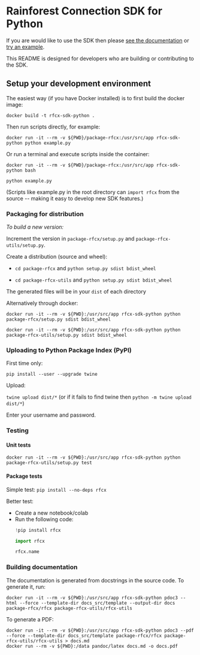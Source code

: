 # Rainforest Connection SDK for Python

If you are would like to use the SDK then please [see the documentation](https://rfcx.github.io/rfcx-sdk-python/) 
or [try an example](https://gist.github.com/antonyharfield/93231b3df86cd58fecee4f4d1ec9cc5b).

This README is designed for developers who are building or contributing to the SDK.

## Setup your development environment

The easiest way (if you have Docker installed) is to first build the docker image:

`docker build -t rfcx-sdk-python .`

Then run scripts directly, for example:

`docker run -it --rm -v ${PWD}/package-rfcx:/usr/src/app rfcx-sdk-python python example.py`

Or run a terminal and execute scripts inside the container:

`docker run -it --rm -v ${PWD}/package-rfcx:/usr/src/app rfcx-sdk-python bash`

`python example.py`

(Scripts like example.py in the root directory can `import rfcx` from the source -- making it easy to develop new SDK features.)


### Packaging for distribution

*To build a new version:*

Increment the version in `package-rfcx/setup.py` and `package-rfcx-utils/setup.py`.

Create a distribution (source and wheel):

- `cd package-rfcx` and `python setup.py sdist bdist_wheel`

- `cd package-rfcx-utils` and `python setup.py sdist bdist_wheel`

The generated files will be in your `dist` of each directory

Alternatively through docker:

`docker run -it --rm -v ${PWD}:/usr/src/app rfcx-sdk-python python package-rfcx/setup.py sdist bdist_wheel`

`docker run -it --rm -v ${PWD}:/usr/src/app rfcx-sdk-python python package-rfcx-utils/setup.py sdist bdist_wheel`

### Uploading to Python Package Index (PyPI)

First time only:

`pip install --user --upgrade twine`

Upload:

`twine upload dist/*` (or if it fails to find twine then `python -m twine upload dist/*`)

Enter your username and password.

### Testing

#### Unit tests

`docker run -it --rm -v ${PWD}:/usr/src/app rfcx-sdk-python python package-rfcx-utils/setup.py test`

#### Package tests

Simple test: `pip install --no-deps rfcx`

Better test:
- Create a new notebook/colab
- Run the following code:
    ```python
    !pip install rfcx

    import rfcx

    rfcx.name
    ```

### Building documentation

The documentation is generated from docstrings in the source code. To generate
it, run:

`docker run -it --rm -v ${PWD}:/usr/src/app rfcx-sdk-python pdoc3 --html --force --template-dir docs_src/template --output-dir docs package-rfcx/rfcx package-rfcx-utils/rfcx-utils`

To generate a PDF:

```
docker run -it --rm -v ${PWD}:/usr/src/app rfcx-sdk-python pdoc3 --pdf --force --template-dir docs_src/template package-rfcx/rfcx package-rfcx-utils/rfcx-utils > docs.md
docker run --rm -v ${PWD}:/data pandoc/latex docs.md -o docs.pdf
```

